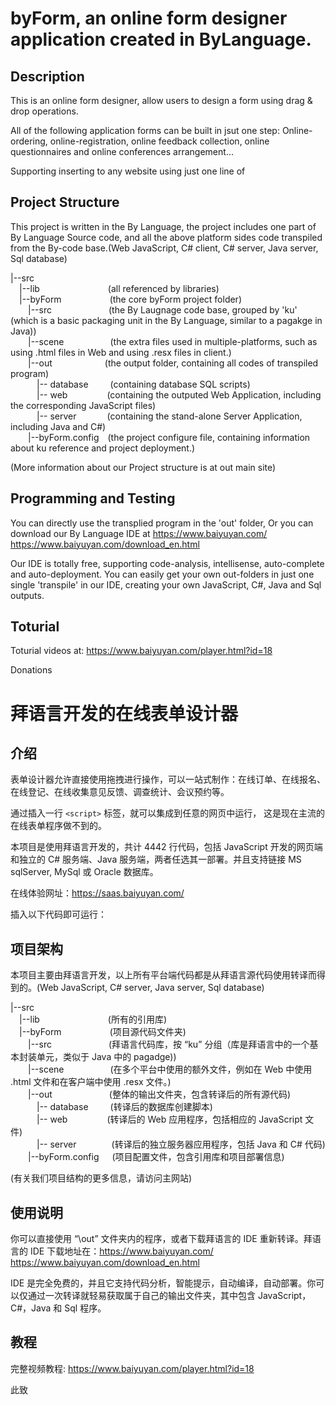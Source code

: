 # byForm, an online form designer application created in ByLanguage.

## Description
This is an online form designer, allow users to design a form using drag & drop operations.

All of the following application forms can be built in jsut one step: 
    Online-ordering, online-registration, online feedback collection, online questionnaires and online conferences arrangement...

Supporting inserting to any website using just one line of <script> tag, which cannot be achieved by current form-generators;
This project is written in the By Language, with a total of 4442 lines of codes, including Webside Javascript, Desktop-side c# client, Server-side c# program and server-side Java program, supporting MS sqlServer, MySql and Oracle as its Sql Engine. 

Online demo at: https://saas.baiyuyan.com/

Inject the following script tag into your html file to try this app：

<script>window.localStorage.setItem("_byt_saasid_storage", "0F8BFBFF000506570257810700030001")</script> <script src="https://saas.baiyuyan.com/form.js"> </script>

## Project Structure
This project is written in the By Language, the project includes one part of By Language Source code, and all the above platform sides code transpiled from the By-code base.(Web JavaScript, C# client, C# server, Java server, Sql database)

|--src  
&ensp;&ensp;|--lib&ensp;&ensp;&ensp;&ensp;&ensp;&ensp;&ensp;&ensp;&ensp;&ensp;&ensp;&ensp;&ensp;&ensp;&ensp; (all referenced by libraries)  
&ensp;&ensp;|--byForm&ensp;&ensp;&ensp;&ensp;&ensp;&ensp;&ensp;&ensp;&ensp;&ensp;&ensp;(the core byForm project folder)  
&ensp;&ensp;&ensp;&ensp;|--src&ensp;&ensp;&ensp;&ensp;&ensp;&ensp;&ensp;&ensp;&ensp;&ensp;&ensp;&ensp;&ensp;(the By Laugnage code base, grouped by 'ku' (which is a basic packaging unit in the By Language, similar to a pagakge in Java))  
&ensp;&ensp;&ensp;&ensp;|--scene&ensp;&ensp;&ensp;&ensp;&ensp;&ensp;&ensp;&ensp;&ensp;&ensp; (the extra files used in multiple-platforms, such as using .html files in Web and using .resx files in client.)  
&ensp;&ensp;&ensp;&ensp;|--out&ensp;&ensp;&ensp;&ensp;&ensp;&ensp;&ensp;&ensp;&ensp;&ensp;&ensp;&ensp;(the output folder, containing all codes of transpiled program)  
&ensp;&ensp;&ensp;&ensp;&ensp;&ensp;|-- database&ensp;&ensp;&ensp;&ensp;&ensp;(containing database SQL scripts)  
&ensp;&ensp;&ensp;&ensp;&ensp;&ensp;|-- web&ensp;&ensp;&ensp;&ensp;&ensp;&ensp;&ensp;&ensp;&ensp;(containing the outputed Web Application, including the corresponding JavaScript files)  
&ensp;&ensp;&ensp;&ensp;&ensp;&ensp;|-- server&ensp;&ensp;&ensp;&ensp;&ensp;&ensp;&ensp;(containing the stand-alone Server Application, including Java and C#)  
&ensp;&ensp;&ensp;&ensp;|--byForm.config&ensp;&ensp;(the project configure file, containing information about ku reference and project deployment.)

(More information about our Project structure is at out main site)

## Programming and Testing
You can directly use the transplied program in the 'out' folder, 
Or you can download our By Language IDE at https://www.baiyuyan.com/   https://www.baiyuyan.com/download_en.html

Our IDE is totally free, supporting code-analysis, intellisense, auto-complete and auto-deployment.
You can easily get your own out-folders in just one single 'transpile' in our IDE, creating your own JavaScript, C#, Java and Sql outputs.



## Toturial
Toturial videos at:  https://www.baiyuyan.com/player.html?id=18

Donations


# 拜语言开发的在线表单设计器

## 介绍

表单设计器允许直接使用拖拽进行操作，可以一站式制作：在线订单、在线报名、在线登记、在线收集意见反馈、调查统计、会议预约等。

通过插入一行  `<script>`  标签，就可以集成到任意的网页中运行， 这是现在主流的在线表单程序做不到的。 

本项目是使用拜语言开发的，共计 4442 行代码，包括 JavaScript 开发的网页端和独立的 C# 服务端、Java 服务端，两者任选其一部署。并且支持链接 MS sqlServer, MySql 或 Oracle 数据库。

在线体验网址：https://saas.baiyuyan.com/

插入以下代码即可运行：

<script>window.localStorage.setItem("_byt_saasid_storage", "0F8BFBFF000506570257810700030001")</script> <script src="https://saas.baiyuyan.com/form.js"> </script>

## 项目架构
本项目主要由拜语言开发，以上所有平台端代码都是从拜语言源代码使用转译而得到的。(Web JavaScript, C# server, Java server, Sql database)

|--src  
&ensp;&ensp;|--lib&ensp;&ensp;&ensp;&ensp;&ensp;&ensp;&ensp;&ensp;&ensp;&ensp;&ensp;&ensp;&ensp;&ensp;&ensp; (所有的引用库)  
&ensp;&ensp;|--byForm&ensp;&ensp;&ensp;&ensp;&ensp;&ensp;&ensp;&ensp;&ensp;&ensp;&ensp;(项目源代码文件夹)  
&ensp;&ensp;&ensp;&ensp;|--src&ensp;&ensp;&ensp;&ensp;&ensp;&ensp;&ensp;&ensp;&ensp;&ensp;&ensp;&ensp;&ensp;(拜语言代码库，按 “ku” 分组（库是拜语言中的一个基本封装单元，类似于 Java 中的 pagadge))  
&ensp;&ensp;&ensp;&ensp;|--scene&ensp;&ensp;&ensp;&ensp;&ensp;&ensp;&ensp;&ensp;&ensp;&ensp; (在多个平台中使用的额外文件，例如在 Web 中使用 .html 文件和在客户端中使用 .resx 文件。)  
&ensp;&ensp;&ensp;&ensp;|--out&ensp;&ensp;&ensp;&ensp;&ensp;&ensp;&ensp;&ensp;&ensp;&ensp;&ensp;&ensp;&ensp;(整体的输出文件夹，包含转译后的所有源代码)  
&ensp;&ensp;&ensp;&ensp;&ensp;&ensp;|-- database&ensp;&ensp;&ensp;&ensp;&ensp;(转译后的数据库创建脚本)  
&ensp;&ensp;&ensp;&ensp;&ensp;&ensp;|-- web&ensp;&ensp;&ensp;&ensp;&ensp;&ensp;&ensp;&ensp;&ensp;(转译后的 Web 应用程序，包括相应的 JavaScript 文件)  
&ensp;&ensp;&ensp;&ensp;&ensp;&ensp;|-- server&ensp;&ensp;&ensp;&ensp;&ensp;&ensp;&ensp;&ensp;(转译后的独立服务器应用程序，包括 Java 和 C# 代码)  
&ensp;&ensp;&ensp;&ensp;|--byForm.config&ensp;&ensp;&ensp;(项目配置文件，包含引用库和项目部署信息)

(有关我们项目结构的更多信息，请访问主网站)

## 使用说明

你可以直接使用 “\out” 文件夹内的程序，或者下载拜语言的 IDE 重新转译。拜语言的 IDE 下载地址在：https://www.baiyuyan.com/   https://www.baiyuyan.com/download_en.html

IDE 是完全免费的，并且它支持代码分析，智能提示，自动编译，自动部署。你可以仅通过一次转译就轻易获取属于自己的输出文件夹，其中包含 JavaScript，C#，Java 和 Sql 程序。

## 教程
完整视频教程:  https://www.baiyuyan.com/player.html?id=18

此致
